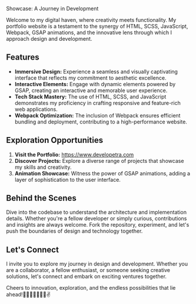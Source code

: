 Showcase: A Journey in Development

Welcome to my digital haven, where creativity meets functionality. My portfolio website is a testament to the synergy of HTML, SCSS, JavaScript, Webpack, GSAP animations, and the innovative lens through which I approach design and development.

## Features

- **Immersive Design:** Experience a seamless and visually captivating interface that reflects my commitment to aesthetic excellence.
- **Interactive Elements:** Engage with dynamic elements powered by GSAP, creating an interactive and memorable user experience.
- **Tech Stack Mastery:** The use of HTML, SCSS, and JavaScript demonstrates my proficiency in crafting responsive and feature-rich web applications.
- **Webpack Optimization:** The inclusion of Webpack ensures efficient bundling and deployment, contributing to a high-performance website.

## Exploration Opportunities

1. **Visit the Portfolio:** https://www.developetra.com
2. **Discover Projects:** Explore a diverse range of projects that showcase my skills and creativity.
3. **Animation Showcase:** Witness the power of GSAP animations, adding a layer of sophistication to the user interface.

## Behind the Scenes

Dive into the codebase to understand the architecture and implementation details. Whether you're a fellow developer or simply curious, contributions and insights are always welcome. Fork the repository, experiment, and let's push the boundaries of design and technology together.

## Let's Connect

I invite you to explore my journey in design and development. Whether you are a collaborator, a fellow enthusiast, or someone seeking creative solutions, let's connect and embark on exciting ventures together.

Cheers to innovation, exploration, and the endless possibilities that lie ahead!🍻👩🏼‍💻👱🏼‍♀️✌

